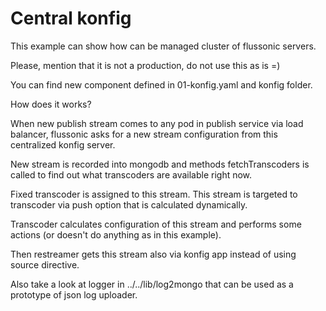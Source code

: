Central konfig
==============


This example can show how can be managed cluster of flussonic servers.


Please, mention that it is not a production, do not use this as is =)


You can find new component defined in 01-konfig.yaml and konfig folder.

How does it works?

When new publish stream comes to any pod in publish service via load balancer, flussonic asks for a new stream configuration
from this centralized konfig server.

New stream is recorded into mongodb and methods fetchTranscoders is called to find out what transcoders are available right now.

Fixed transcoder is assigned to this stream. This stream is targeted to transcoder via push option that is calculated dynamically.

Transcoder calculates configuration of this stream and performs some actions (or doesn't do anything as in this example).

Then restreamer gets this stream also via konfig app instead of using source directive.



Also take a look at logger in ../../lib/log2mongo that can be used as a prototype of json log uploader.

